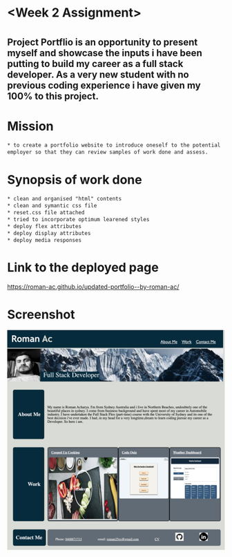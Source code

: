 # <Week 2 Assignment>

# <Project Portfolio>

## Project Portflio is an opportunity to present myself and showcase the inputs i have been putting to build my career as a full stack developer. As a very new student with no previous coding experience i have given my 100% to this project. 

# Mission
    * to create a portfolio website to introduce oneself to the potential employer so that they can review samples of work done and assess.


# Synopsis of work done
    
    * clean and organised "html" contents
    * clean and symantic css file
    * reset.css file attached
    * tried to incorporate optimum learened styles
    * deploy flex attributes 
    * deploy display attributes
    * deploy media responses 

# Link to  the deployed page

https://roman-ac.github.io/updated-portfolio--by-roman-ac/

# Screenshot

![webpage screenshot](./assets/images/screenshot.png)